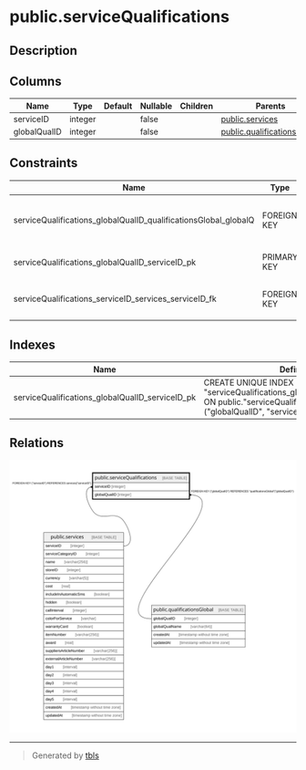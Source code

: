 # public.serviceQualifications

## Description

## Columns

| Name | Type | Default | Nullable | Children | Parents | Comment |
| ---- | ---- | ------- | -------- | -------- | ------- | ------- |
| serviceID | integer |  | false |  | [public.services](public.services.md) |  |
| globalQualID | integer |  | false |  | [public.qualificationsGlobal](public.qualificationsGlobal.md) |  |

## Constraints

| Name | Type | Definition |
| ---- | ---- | ---------- |
| serviceQualifications_globalQualID_qualificationsGlobal_globalQ | FOREIGN KEY | FOREIGN KEY ("globalQualID") REFERENCES "qualificationsGlobal"("globalQualID") |
| serviceQualifications_globalQualID_serviceID_pk | PRIMARY KEY | PRIMARY KEY ("globalQualID", "serviceID") |
| serviceQualifications_serviceID_services_serviceID_fk | FOREIGN KEY | FOREIGN KEY ("serviceID") REFERENCES services("serviceID") |

## Indexes

| Name | Definition |
| ---- | ---------- |
| serviceQualifications_globalQualID_serviceID_pk | CREATE UNIQUE INDEX "serviceQualifications_globalQualID_serviceID_pk" ON public."serviceQualifications" USING btree ("globalQualID", "serviceID") |

## Relations

![er](public.serviceQualifications.svg)

---

> Generated by [tbls](https://github.com/k1LoW/tbls)
